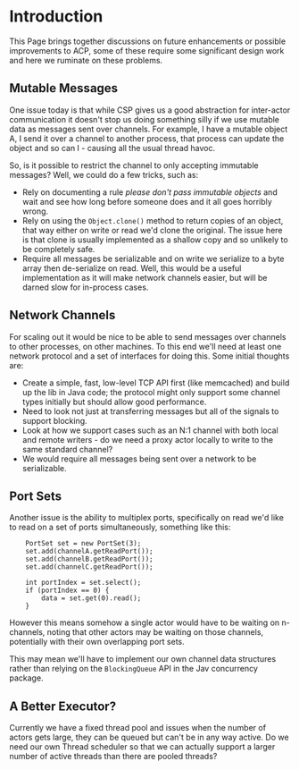 # Introduction #

This Page brings together discussions on future enhancements or possible improvements to ACP, some of these require some significant design work and here we ruminate on these problems.

## Mutable Messages ##

One issue today is that while CSP gives us a good abstraction for inter-actor communication it doesn't stop us doing something silly if we use mutable data as messages sent over channels. For example, I have a mutable object A, I send it over a channel to another process, that process can update the object and so can I - causing all the usual thread havoc.

So, is it possible to restrict the channel to only accepting immutable messages? Well, we could do a few tricks, such as:

  * Rely on documenting a rule _please don't pass immutable objects_ and wait and see how long before someone does and it all goes horribly wrong.
  * Rely on using the `Object.clone()` method to return copies of an object, that way either on write or read we'd clone the original. The issue here is that clone is usually implemented as a shallow copy and so unlikely to be completely safe.
  * Require all messages be serializable and on write we serialize to a byte array then de-serialize on read. Well, this would be a useful implementation as it will make network channels easier, but will be darned slow for in-process cases.

## Network Channels ##

For scaling out it would be nice to be able to send messages over channels to other processes, on other machines. To this end we'll need at least one network protocol and a set of interfaces for doing this. Some initial thoughts are:

  * Create a simple, fast, low-level TCP API first (like memcached) and build up the lib in Java code; the protocol might only support some channel types initially but should allow good performance.
  * Need to look not just at transferring messages but all of the signals to support blocking.
  * Look at how we support cases such as an N:1 channel with both local and remote writers - do we need a proxy actor locally to write to the same standard channel?
  * We would require all messages being sent over a network to be serializable.

## Port Sets ##

Another issue is the ability to multiplex ports, specifically on read we'd like to read on a set of ports simultaneously, something like this:

```
    PortSet set = new PortSet(3);
    set.add(channelA.getReadPort());
    set.add(channelB.getReadPort());
    set.add(channelC.getReadPort());

    int portIndex = set.select();
    if (portIndex == 0) {
        data = set.get(0).read();
    }
```

However this means somehow a single actor would have to be waiting on n-channels, noting that other actors may be waiting on those channels, potentially with their own overlapping port sets.

This may mean we'll have to implement our own channel data structures rather than relying on the `BlockingQueue` API in the Jav concurrency package.

## A Better Executor? ##

Currently we have a fixed thread pool and issues when the number of actors gets large, they can be queued but can't be in any way active. Do we need our own Thread scheduler so that we can actually support a larger number of active threads than there are pooled threads?